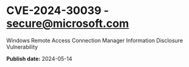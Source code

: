 # CVE-2024-30039 - secure@microsoft.com

Windows Remote Access Connection Manager Information Disclosure Vulnerability

**Publish date:** 2024-05-14
